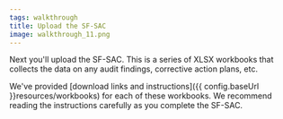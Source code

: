 ```yaml
---
tags: walkthrough
title: Upload the SF-SAC
image: walkthrough_11.png
---
```


Next you'll upload the SF-SAC. This is a series of XLSX workbooks that collects the data on any audit findings, corrective action plans, etc.

We've provided [download links and instructions]({{ config.baseUrl }}resources/workbooks) for each of these workbooks. We recommend reading the instructions carefully as you complete the SF-SAC.

